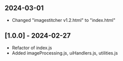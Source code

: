 ## 2024-03-01

- Changed "imagestitcher v1.2.html" to "index.html"

## [1.0.0] - 2024-02-27

- Refactor of index.js
- Added imageProcessing.js, uiHandlers.js, utilities.js